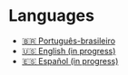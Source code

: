 # Languages

* [🇧🇷 Português-brasileiro](pt/)
* [🇺🇸 English (in progress)](en/)
* [🇪🇸 Español (in progress)](es/)